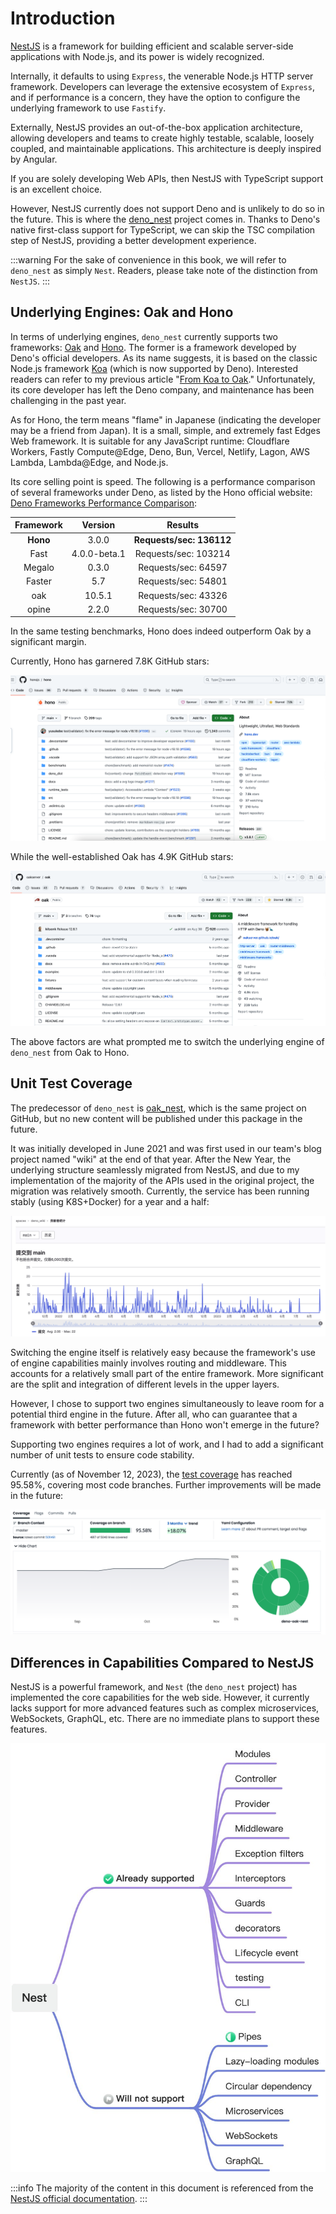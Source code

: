 # Introduction

[NestJS](https://docs.nestjs.com/) is a framework for building efficient and scalable server-side applications with Node.js, and its power is widely recognized.

Internally, it defaults to using `Express`, the venerable Node.js HTTP server framework. Developers can leverage the extensive ecosystem of `Express`, and if performance is a concern, they have the option to configure the underlying framework to use `Fastify`.

Externally, NestJS provides an out-of-the-box application architecture, allowing developers and teams to create highly testable, scalable, loosely coupled, and maintainable applications. This architecture is deeply inspired by Angular.

If you are solely developing Web APIs, then NestJS with TypeScript support is an excellent choice.

However, NestJS currently does not support Deno and is unlikely to do so in the future. This is where the [deno_nest](https://deno.land/x/deno_nest) project comes in. Thanks to Deno's native first-class support for TypeScript, we can skip the TSC compilation step of NestJS, providing a better development experience.

:::warning
For the sake of convenience in this book, we will refer to `deno_nest` as simply `Nest`. Readers, please take note of the distinction from `NestJS`.
:::

## Underlying Engines: Oak and Hono

In terms of underlying engines, `deno_nest` currently supports two frameworks: [Oak](https://deno.land/x/oak@v12.6.1) and [Hono]().
The former is a framework developed by Deno's official developers. As its name suggests, it is based on the classic Node.js framework [Koa](https://koa.bootcss.com/) (which is now supported by Deno). Interested readers can refer to my previous article "[From Koa to Oak](../blog/01_koa_oak)." Unfortunately, its core developer has left the Deno company, and maintenance has been challenging in the past year.

As for Hono, the term means "flame" in Japanese (indicating the developer may be a friend from Japan). It is a small, simple, and extremely fast Edges Web framework. It is suitable for any JavaScript runtime: Cloudflare Workers, Fastly Compute@Edge, Deno, Bun, Vercel, Netlify, Lagon, AWS Lambda, Lambda@Edge, and Node.js.

Its core selling point is speed. The following is a performance comparison of several frameworks under Deno, as listed by the Hono official website: [Deno Frameworks Performance Comparison](https://hono.dev/concepts/benchmarks#deno):

| **Framework** | **Version** | **Results** |
|:---:|:---:|:---:|
| **Hono** | 3.0.0 | **Requests/sec: 136112** |
| Fast | 4.0.0-beta.1 | Requests/sec: 103214 |
| Megalo | 0.3.0 | Requests/sec: 64597 |
| Faster | 5.7 | Requests/sec: 54801 |
| oak | 10.5.1 | Requests/sec: 43326 |
| opine | 2.2.0 | Requests/sec: 30700 |

In the same testing benchmarks, Hono does indeed outperform Oak by a significant margin.

Currently, Hono has garnered 7.8K GitHub stars:

![image.png](./images/hono_star.png)

While the well-established Oak has 4.9K GitHub stars:

![image.png](./images/oak_star.png)

The above factors are what prompted me to switch the underlying engine of `deno_nest` from Oak to Hono.

## Unit Test Coverage

The predecessor of `deno_nest` is [oak_nest](https://deno.land/x/oak_nest), which is the same project on GitHub, but no new content will be published under this package in the future.

It was initially developed in June 2021 and was first used in our team's blog project named "wiki" at the end of that year. After the New Year, the underlying structure seamlessly migrated from NestJS, and due to my implementation of the majority of the APIs used in the original project, the migration was relatively smooth. Currently, the service has been running stably (using K8S+Docker) for a year and a half:

![image.png](./images/wiki-log.png)

Switching the engine itself is relatively easy because the framework's use of engine capabilities mainly involves routing and middleware. This accounts for a relatively small part of the entire framework. More significant are the split and integration of different levels in the upper layers.

However, I chose to support two engines simultaneously to leave room for a potential third engine in the future. After all, who can guarantee that a framework with better performance than Hono won't emerge in the future?

Supporting two engines requires a lot of work, and I had to add a significant number of unit tests to ensure code stability.

Currently (as of November 12, 2023), the [test coverage](https://app.codecov.io/gh/jiawei397/deno-oak-nest) has reached 95.58%, covering most code branches. Further improvements will be made in the future:

![image.png](./images/unit.png)

## Differences in Capabilities Compared to NestJS

NestJS is a powerful framework, and `Nest` (the `deno_nest` project) has implemented the core capabilities for the web side. However, it currently lacks support for more advanced features such as complex microservices, WebSockets, GraphQL, etc. There are no immediate plans to support these features.

![diff](./images/nest-feature-en.jpeg)

:::info
The majority of the content in this document is referenced from the [NestJS official documentation](https://docs.nestjs.com/).
:::
